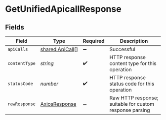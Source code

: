 # GetUnifiedApicallResponse


## Fields

| Field                                                   | Type                                                    | Required                                                | Description                                             |
| ------------------------------------------------------- | ------------------------------------------------------- | ------------------------------------------------------- | ------------------------------------------------------- |
| `apiCalls`                                              | [shared.ApiCall](../../models/shared/apicall.md)[]      | :heavy_minus_sign:                                      | Successful                                              |
| `contentType`                                           | *string*                                                | :heavy_check_mark:                                      | HTTP response content type for this operation           |
| `statusCode`                                            | *number*                                                | :heavy_check_mark:                                      | HTTP response status code for this operation            |
| `rawResponse`                                           | [AxiosResponse](https://axios-http.com/docs/res_schema) | :heavy_minus_sign:                                      | Raw HTTP response; suitable for custom response parsing |